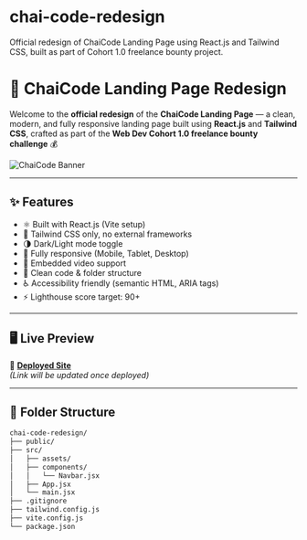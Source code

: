 # chai-code-redesign
 Official redesign of ChaiCode Landing Page using React.js and Tailwind CSS, built as part of  Cohort 1.0 freelance bounty project.
# 🚀 ChaiCode Landing Page Redesign

Welcome to the **official redesign** of the **ChaiCode Landing Page** — a clean, modern, and fully responsive landing page built using **React.js** and **Tailwind CSS**, crafted as part of the **Web Dev Cohort 1.0 freelance bounty challenge** 💰

![ChaiCode Banner](https://via.placeholder.com/1000x300.png?text=ChaiCode+Landing+Page) <!-- Replace with preview image after deployment -->

---

## ✨ Features

- ⚛️ Built with React.js (Vite setup)
- 🎨 Tailwind CSS only, no external frameworks
- 🌗 Dark/Light mode toggle
- 📱 Fully responsive (Mobile, Tablet, Desktop)
- 🎥 Embedded video support
- 🧩 Clean code & folder structure
- ♿ Accessibility friendly (semantic HTML, ARIA tags)
- ⚡ Lighthouse score target: 90+

---

## 🖥️ Live Preview

🔗 [**Deployed Site**](#)  
*(Link will be updated once deployed)*

---

## 📂 Folder Structure

```bash
chai-code-redesign/
├── public/
├── src/
│   ├── assets/
│   ├── components/
│   │   └── Navbar.jsx
│   ├── App.jsx
│   └── main.jsx
├── .gitignore
├── tailwind.config.js
├── vite.config.js
└── package.json
